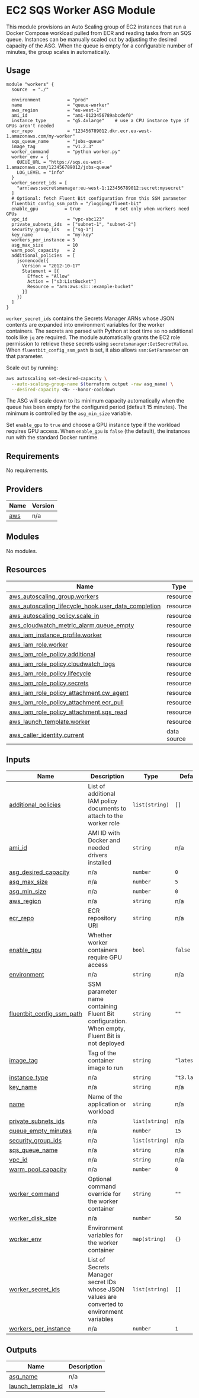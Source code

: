 # EC2 SQS Worker ASG Module

This module provisions an Auto Scaling group of EC2 instances that run a
Docker Compose workload pulled from ECR and reading tasks from an SQS queue.
Instances can be manually scaled out by adjusting the desired capacity of the
ASG. When the queue is empty for a configurable number of minutes, the group
scales in automatically.

## Usage

```hcl
module "workers" {
  source  = "./"

  environment          = "prod"
  name                 = "queue-worker"
  aws_region           = "eu-west-1"
  ami_id               = "ami-0123456789abcdef0"
  instance_type        = "g5.4xlarge"    # use a CPU instance type if GPUs aren't needed
  ecr_repo             = "123456789012.dkr.ecr.eu-west-1.amazonaws.com/my-worker"
  sqs_queue_name       = "jobs-queue"
  image_tag            = "v1.2.3"
  worker_command       = "python worker.py"
  worker_env = {
    QUEUE_URL = "https://sqs.eu-west-1.amazonaws.com/123456789012/jobs-queue"
    LOG_LEVEL = "info"
  }
  worker_secret_ids = [
    "arn:aws:secretsmanager:eu-west-1:123456789012:secret:mysecret"
  ]
  # Optional: fetch Fluent Bit configuration from this SSM parameter
  fluentbit_config_ssm_path = "/logging/fluent-bit"
  enable_gpu          = true             # set only when workers need GPUs
  vpc_id               = "vpc-abc123"
  private_subnets_ids  = ["subnet-1", "subnet-2"]
  security_group_ids   = ["sg-1"]
  key_name             = "my-key"
  workers_per_instance = 5
  asg_max_size         = 10
  warm_pool_capacity   = 2
  additional_policies  = [
    jsonencode({
      Version = "2012-10-17"
      Statement = [{
        Effect = "Allow"
        Action = ["s3:ListBucket"]
        Resource = "arn:aws:s3:::example-bucket"
      }]
    })
  ]
}
```

`worker_secret_ids` contains the Secrets Manager ARNs whose JSON contents are
expanded into environment variables for the worker containers. The secrets are
parsed with Python at boot time so no additional tools like `jq` are required.
The module automatically grants the EC2 role permission to retrieve these
secrets using `secretsmanager:GetSecretValue`. When `fluentbit_config_ssm_path`
is set, it also allows `ssm:GetParameter` on that parameter.

Scale out by running:

```sh
aws autoscaling set-desired-capacity \
  --auto-scaling-group-name $(terraform output -raw asg_name) \
  --desired-capacity <N> --honor-cooldown
```

The ASG will scale down to its minimum capacity automatically when the queue has been empty for the
configured period (default 15 minutes). The minimum is controlled by the
`asg_min_size` variable.

Set `enable_gpu` to `true` and choose a GPU instance type if the workload
requires GPU access. When `enable_gpu` is `false` (the default), the instances
run with the standard Docker runtime.

<!-- BEGIN_TF_DOCS -->
## Requirements

No requirements.

## Providers

| Name | Version |
|------|---------|
| <a name="provider_aws"></a> [aws](#provider\_aws) | n/a |

## Modules

No modules.

## Resources

| Name | Type |
|------|------|
| [aws_autoscaling_group.workers](https://registry.terraform.io/providers/hashicorp/aws/latest/docs/resources/autoscaling_group) | resource |
| [aws_autoscaling_lifecycle_hook.user_data_completion](https://registry.terraform.io/providers/hashicorp/aws/latest/docs/resources/autoscaling_lifecycle_hook) | resource |
| [aws_autoscaling_policy.scale_in](https://registry.terraform.io/providers/hashicorp/aws/latest/docs/resources/autoscaling_policy) | resource |
| [aws_cloudwatch_metric_alarm.queue_empty](https://registry.terraform.io/providers/hashicorp/aws/latest/docs/resources/cloudwatch_metric_alarm) | resource |
| [aws_iam_instance_profile.worker](https://registry.terraform.io/providers/hashicorp/aws/latest/docs/resources/iam_instance_profile) | resource |
| [aws_iam_role.worker](https://registry.terraform.io/providers/hashicorp/aws/latest/docs/resources/iam_role) | resource |
| [aws_iam_role_policy.additional](https://registry.terraform.io/providers/hashicorp/aws/latest/docs/resources/iam_role_policy) | resource |
| [aws_iam_role_policy.cloudwatch_logs](https://registry.terraform.io/providers/hashicorp/aws/latest/docs/resources/iam_role_policy) | resource |
| [aws_iam_role_policy.lifecycle](https://registry.terraform.io/providers/hashicorp/aws/latest/docs/resources/iam_role_policy) | resource |
| [aws_iam_role_policy.secrets](https://registry.terraform.io/providers/hashicorp/aws/latest/docs/resources/iam_role_policy) | resource |
| [aws_iam_role_policy_attachment.cw_agent](https://registry.terraform.io/providers/hashicorp/aws/latest/docs/resources/iam_role_policy_attachment) | resource |
| [aws_iam_role_policy_attachment.ecr_pull](https://registry.terraform.io/providers/hashicorp/aws/latest/docs/resources/iam_role_policy_attachment) | resource |
| [aws_iam_role_policy_attachment.sqs_read](https://registry.terraform.io/providers/hashicorp/aws/latest/docs/resources/iam_role_policy_attachment) | resource |
| [aws_launch_template.worker](https://registry.terraform.io/providers/hashicorp/aws/latest/docs/resources/launch_template) | resource |
| [aws_caller_identity.current](https://registry.terraform.io/providers/hashicorp/aws/latest/docs/data-sources/caller_identity) | data source |

## Inputs

| Name | Description | Type | Default | Required |
|------|-------------|------|---------|:--------:|
| <a name="input_additional_policies"></a> [additional\_policies](#input\_additional\_policies) | List of additional IAM policy documents to attach to the worker role | `list(string)` | `[]` | no |
| <a name="input_ami_id"></a> [ami\_id](#input\_ami\_id) | AMI ID with Docker and needed drivers installed | `string` | n/a | yes |
| <a name="input_asg_desired_capacity"></a> [asg\_desired\_capacity](#input\_asg\_desired\_capacity) | n/a | `number` | `0` | no |
| <a name="input_asg_max_size"></a> [asg\_max\_size](#input\_asg\_max\_size) | n/a | `number` | `5` | no |
| <a name="input_asg_min_size"></a> [asg\_min\_size](#input\_asg\_min\_size) | n/a | `number` | `0` | no |
| <a name="input_aws_region"></a> [aws\_region](#input\_aws\_region) | n/a | `string` | n/a | yes |
| <a name="input_ecr_repo"></a> [ecr\_repo](#input\_ecr\_repo) | ECR repository URI | `string` | n/a | yes |
| <a name="input_enable_gpu"></a> [enable\_gpu](#input\_enable\_gpu) | Whether worker containers require GPU access | `bool` | `false` | no |
| <a name="input_environment"></a> [environment](#input\_environment) | n/a | `string` | n/a | yes |
| <a name="input_fluentbit_config_ssm_path"></a> [fluentbit\_config\_ssm\_path](#input\_fluentbit\_config\_ssm\_path) | SSM parameter name containing Fluent Bit configuration. When empty, Fluent Bit is not deployed | `string` | `""` | no |
| <a name="input_image_tag"></a> [image\_tag](#input\_image\_tag) | Tag of the container image to run | `string` | `"latest"` | no |
| <a name="input_instance_type"></a> [instance\_type](#input\_instance\_type) | n/a | `string` | `"t3.large"` | no |
| <a name="input_key_name"></a> [key\_name](#input\_key\_name) | n/a | `string` | n/a | yes |
| <a name="input_name"></a> [name](#input\_name) | Name of the application or workload | `string` | n/a | yes |
| <a name="input_private_subnets_ids"></a> [private\_subnets\_ids](#input\_private\_subnets\_ids) | n/a | `list(string)` | n/a | yes |
| <a name="input_queue_empty_minutes"></a> [queue\_empty\_minutes](#input\_queue\_empty\_minutes) | n/a | `number` | `15` | no |
| <a name="input_security_group_ids"></a> [security\_group\_ids](#input\_security\_group\_ids) | n/a | `list(string)` | n/a | yes |
| <a name="input_sqs_queue_name"></a> [sqs\_queue\_name](#input\_sqs\_queue\_name) | n/a | `string` | n/a | yes |
| <a name="input_vpc_id"></a> [vpc\_id](#input\_vpc\_id) | n/a | `string` | n/a | yes |
| <a name="input_warm_pool_capacity"></a> [warm\_pool\_capacity](#input\_warm\_pool\_capacity) | n/a | `number` | `0` | no |
| <a name="input_worker_command"></a> [worker\_command](#input\_worker\_command) | Optional command override for the worker container | `string` | `""` | no |
| <a name="input_worker_disk_size"></a> [worker\_disk\_size](#input\_worker\_disk\_size) | n/a | `number` | `50` | no |
| <a name="input_worker_env"></a> [worker\_env](#input\_worker\_env) | Environment variables for the worker container | `map(string)` | `{}` | no |
| <a name="input_worker_secret_ids"></a> [worker\_secret\_ids](#input\_worker\_secret\_ids) | List of Secrets Manager secret IDs whose JSON values are converted to environment variables | `list(string)` | `[]` | no |
| <a name="input_workers_per_instance"></a> [workers\_per\_instance](#input\_workers\_per\_instance) | n/a | `number` | `1` | no |

## Outputs

| Name | Description |
|------|-------------|
| <a name="output_asg_name"></a> [asg\_name](#output\_asg\_name) | n/a |
| <a name="output_launch_template_id"></a> [launch\_template\_id](#output\_launch\_template\_id) | n/a |
<!-- END_TF_DOCS -->
